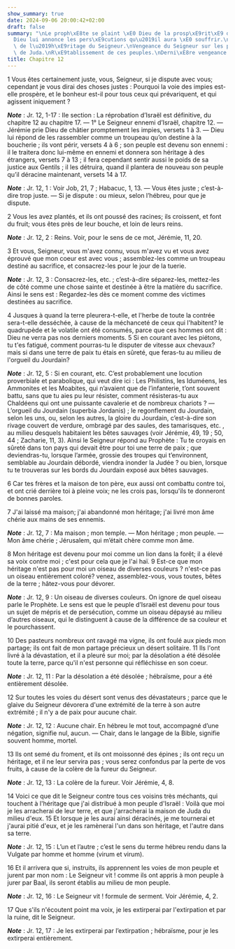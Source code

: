 ```yaml
---
show_summary: true
date: 2024-09-06 20:00:42+02:00
draft: false
summary: "\nLe proph\xE8te se plaint \xE0 Dieu de la prosp\xE9rit\xE9 des m\xE9chants.\n\
  Dieu lui annonce les pers\xE9cutions qu\u2019il aura \xE0 souffrir.\nD\xE9solation\
  \ de l\u2019h\xE9ritage du Seigneur.\nVengeance du Seigneur sur les peuples voisins\
  \ de Juda.\nR\xE9tablissement de ces peuples.\nDerni\xE8re vengeance sur eux.\n"
title: Chapitre 12
---
```





1 Vous êtes certainement juste, vous, Seigneur, si je dispute avec vous; cependant je vous dirai des choses justes : Pourquoi la voie des impies est-elle prospère, et le bonheur est-il pour tous ceux qui prévariquent, et qui agissent iniquement ?

***Note*** :  Jr. 12, 1-17 : IIe section : La réprobation d’Israël est définitive, du chapitre 12 au chapitre 17. ― 1° Le Seigneur ennemi d’Israël, chapitre 12. ― Jérémie prie Dieu de châtier promptement les impies, versets 1 à 3. ― Dieu lui répond de les rassembler comme un troupeau qu’on destine à la boucherie ; ils vont périr, versets 4 à 6 ; son peuple est devenu son ennemi : il le traitera donc lui-même en ennemi et donnera son héritage à des étrangers, versets 7 à 13 ; il fera cependant sentir aussi le poids de sa justice aux Gentils ; il les détruira, quand il plantera de nouveau son peuple qu’il déracine maintenant, versets 14 à 17.

***Note*** :  Jr. 12, 1 : Voir Job, 21, 7 ; Habacuc, 1, 13. ― Vous êtes juste ; c’est-à-dire trop juste. ― Si je dispute : ou mieux, selon l’hébreu, pour que je dispute.

2 Vous les avez plantés, et ils ont poussé des racines; ils croissent, et font du fruit; vous êtes près de leur bouche, et loin de leurs reins.

***Note*** :  Jr. 12, 2 : Reins. Voir, pour le sens de ce mot, Jérémie, 11, 20.


3 Et vous, Seigneur, vous m'avez connu, vous m'avez vu et vous avez éprouvé que mon coeur est avec vous ; assemblez-les comme un troupeau destiné au sacrifice, et consacrez-les pour le jour de la tuerie.

***Note*** :  Jr. 12, 3 : Consacrez-les, etc. ; c’est-à-dire séparez-les, mettez-les de côté comme une chose sainte et destinée à être la matière du sacrifice. Ainsi le sens est : Regardez-les dès ce moment comme des victimes destinées au sacrifice.

4 Jusques à quand la terre pleurera-t-elle, et l'herbe de toute la contrée sera-t-elle desséchée, à cause de la méchanceté de ceux qui l'habitent? le quadrupède et le volatile ont été consumés, parce que ces hommes ont dit : Dieu ne verra pas nos derniers moments. 5 Si en courant avec les piétons, tu t'es fatigué, comment pourras-tu le disputer de vitesse aux chevaux? mais si dans une terre de paix tu étais en sûreté, que feras-tu au milieu de l'orgueil du Jourdain?

***Note*** :  Jr. 12, 5 : Si en courant, etc. C’est probablement une locution proverbiale et parabolique, qui veut dire ici : Les Philistins, les Iduméens, les Ammonites et les Moabites, qui n’avaient que de l’infanterie, t’ont souvent battu, sans que tu aies pu leur résister, comment résisteras-tu aux Chaldéens qui ont une puissante cavalerie et de nombreux chariots ? ― L’orgueil du Jourdain (superbia Jordanis) ; le regonflement du Jourdain, selon les uns, ou, selon les autres, la gloire du Jourdain, c’est-à-dire son rivage couvert de verdure, ombragé par des saules, des tamarisques, etc. , au milieu desquels habitaient les bêtes sauvages (voir Jérémie, 49, 19 ; 50, 44 ; Zacharie, 11, 3). Ainsi le Seigneur répond au Prophète : Tu te croyais en sûreté dans ton pays qui devait être pour toi une terre de paix ; que deviendras-tu, lorsque l’armée, grossie des troupes qui t’environnent, semblable au Jourdain débordé, viendra inonder la Judée ? ou bien, lorsque tu te trouveras sur les bords du Jourdain exposé aux bêtes
sauvages.

6 Car tes frères et la maison de ton père, eux aussi ont combattu contre toi, et ont crié derrière toi à pleine voix; ne les crois pas, lorsqu'ils te donneront de bonnes paroles.


7 J'ai laissé ma maison; j'ai abandonné mon héritage; j'ai livré mon âme chérie aux mains de ses ennemis.

***Note*** :  Jr. 12, 7 : Ma maison ; mon temple. ― Mon héritage ; mon peuple. ― Mon âme chérie ; Jérusalem, qui m’était chère comme mon âme.

8 Mon héritage est devenu pour moi comme un lion dans la forêt; il a élevé sa voix contre moi ; c'est pour cela que je l'ai haï. 9 Est-ce que mon héritage n'est pas pour moi un oiseau de diverses couleurs ? n'est-ce pas un oiseau entièrement coloré? venez, assemblez-vous, vous toutes, bêtes de la terre ; hâtez-vous pour dévorer.

***Note*** :  Jr. 12, 9 : Un oiseau de diverses couleurs. On ignore de quel oiseau parle le Prophète. Le sens est que le peuple d’Israël est devenu pour tous un sujet de mépris et de persécution, comme un oiseau dépaysé au milieu d’autres oiseaux, qui le distinguent à cause de la différence de sa couleur et le pourchassent.


10 Des pasteurs nombreux ont ravagé ma vigne, ils ont foulé aux pieds mon partage; ils ont fait de mon partage précieux un désert solitaire. 11 Ils l'ont livré à la dévastation, et il a pleuré sur moi; par la désolation a été désolée toute la terre, parce qu'il n'est personne qui réfléchisse en son coeur.

***Note*** :  Jr. 12, 11 : Par la désolation a été désolée ; hébraïsme, pour a été entièrement désolée.

12 Sur toutes les voies du désert sont venus des dévastateurs ; parce que le glaive du Seigneur dévorera d'une extrémité de la terre à son autre extrémité ; il n'y a de paix pour aucune chair.

***Note*** :  Jr. 12, 12 : Aucune chair. En hébreu le mot tout, accompagné d’une négation, signifie nul, aucun. ― Chair, dans le langage de la Bible, signifie souvent homme, mortel.


13 Ils ont semé du froment, et ils ont moissonné des épines ; ils ont reçu un héritage, et il ne leur servira pas ; vous serez confondus par la perte de vos fruits, à cause de la colère de la fureur du Seigneur.

***Note*** :  Jr. 12, 13 : La colère de la fureur. Voir Jérémie, 4, 8.


14 Voici ce que dit le Seigneur contre tous ces voisins très méchants, qui touchent à l'héritage que j'ai distribué à mon peuple d'Israël : Voilà que moi je les arracherai de leur terre, et que j'arracherai la maison de Juda du milieu d'eux. 15 Et lorsque je les aurai ainsi déracinés, je me tournerai et j'aurai pitié d'eux, et je les ramènerai l'un dans son héritage, et l'autre dans sa terre.

***Note*** :  Jr. 12, 15 : L’un et l’autre ; c’est le sens du terme hébreu rendu dans la Vulgate par homme et homme (virum et virum).

16 Et il arrivera que si, instruits, ils apprennent les voies de mon peuple et jurent par mon nom : Le Seigneur vit ! comme ils ont appris à mon peuple à jurer par Baal, ils seront établis au milieu de mon peuple.

***Note*** :  Jr. 12, 16 : Le Seigneur vit ! formule de serment. Voir Jérémie, 4, 2.

17 Que s'ils n'écoutent point ma voix, je les extirperai par l'extirpation et par la ruine, dit le Seigneur.

***Note*** :  Jr. 12, 17 : Je les extirperai par l’extirpation ; hébraïsme, pour je les extirperai entièrement.

